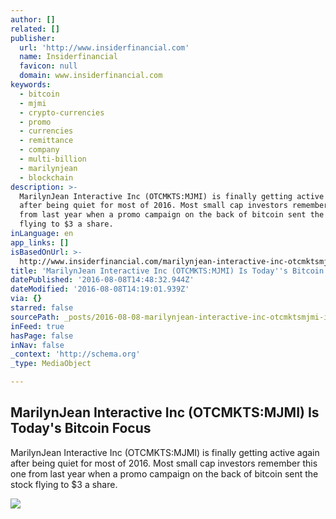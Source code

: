 ```yaml
---
author: []
related: []
publisher:
  url: 'http://www.insiderfinancial.com'
  name: Insiderfinancial
  favicon: null
  domain: www.insiderfinancial.com
keywords:
  - bitcoin
  - mjmi
  - crypto-currencies
  - promo
  - currencies
  - remittance
  - company
  - multi-billion
  - marilynjean
  - blockchain
description: >-
  MarilynJean Interactive Inc (OTCMKTS:MJMI) is finally getting active again
  after being quiet for most of 2016. Most small cap investors remember this one
  from last year when a promo campaign on the back of bitcoin sent the stock
  flying to $3 a share.
inLanguage: en
app_links: []
isBasedOnUrl: >-
  http://www.insiderfinancial.com/marilynjean-interactive-inc-otcmktsmjmi-is-todays-bitcoin-focus/116685/
title: 'MarilynJean Interactive Inc (OTCMKTS:MJMI) Is Today''s Bitcoin Focus'
datePublished: '2016-08-08T14:48:32.944Z'
dateModified: '2016-08-08T14:19:01.939Z'
via: {}
starred: false
sourcePath: _posts/2016-08-08-marilynjean-interactive-inc-otcmktsmjmi-is-todays-bitcoi.md
inFeed: true
hasPage: false
inNav: false
_context: 'http://schema.org'
_type: MediaObject

---
```

<article style=""><h1>MarilynJean Interactive Inc (OTCMKTS:MJMI) Is Today's Bitcoin Focus</h1><p>MarilynJean Interactive Inc (OTCMKTS:MJMI) is finally getting active again after being quiet for most of 2016. Most small cap investors remember this one from last year when a promo campaign on the back of bitcoin sent the stock flying to $3 a share.</p><img src="http://www.insiderfinancial.com/wp-content/uploads/2016/07/1217.sdt-news-1024x614.jpg" /></article>